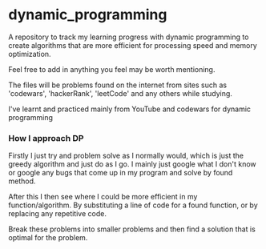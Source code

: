 # dynamic_programming

A repository to track my learning progress with dynamic programming to create algorithms that are more efficient for processing speed and memory optimization.

Feel free to add in anything you feel may be worth mentioning.

The files will be problems found on the internet from sites such as 'codewars', 'hackerRank', 'leetCode' and any others while studying.

I've learnt and practiced mainly from YouTube and codewars for dynamic programming

### How I approach DP 

Firstly I just try and problem solve as I normally would, which
is just the greedy algorithm and just do as I go. 
I mainly just google what I don't know or google any bugs that come up in my program and solve by found method.

After this I then see where I could be more efficient in my function/algorithm. By substituting a line of code for a found function,
or by replacing any repetitive code.

Break these problems into smaller problems and then find a solution that is optimal for the problem.

